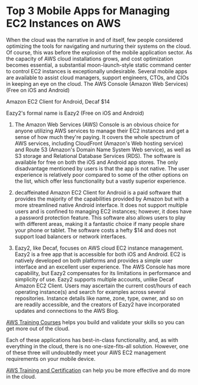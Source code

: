 # Top 3 Mobile Apps for Managing EC2 Instances on AWS

When the cloud was the narrative in and of itself, few people considered optimizing the tools for navigating and nurturing their systems on the cloud. Of course, this was before the explosion of the mobile application sector. As the capacity of AWS cloud installations grows, and cost optimization becomes essential, a substantial moon-launch-style static command center to control EC2 instances is exceptionally undesirable. Several mobile apps are available to assist cloud managers, support engineers, CTOs, and CIOs in keeping an eye on the cloud. The AWS Console (Amazon Web Services) (Free on iOS and Android)

Amazon EC2 Client for Android, Decaf $14

Eazy2's formal name is Eazy2 (Free on iOS and Android)
1. The Amazon Web Services (AWS) Console is an obvious choice for anyone utilizing AWS services to manage their EC2 instances and get a sense of how much they're paying. It covers the whole spectrum of AWS services, including CloudFront (Amazon's Web hosting service) and Route 53 (Amazon's Domain Name System Web service), as well as S3 storage and Relational Database Services (RDS). The software is available for free on both the iOS and Android app stores. The only disadvantage mentioned by users is that the app is not native. The user experience is relatively poor compared to some of the other options on the list, which offer less functionality but a vastly superior experience.

2. decaffeinated Amazon EC2 Client for Android is a paid software that provides the majority of the capabilities provided by Amazon but with a more streamlined native Android interface. It does not support multiple users and is confined to managing EC2 instances; however, it does have a password protection feature. This software also allows users to play with different areas, making it a fantastic choice if many people share your phone or tablet. The software costs a hefty $14 and does not support load balancers or network interfaces.

3. Eazy2, like Decaf, focuses on AWS cloud EC2 instance management. Eazy2 is a free app that is accessible for both iOS and Android. EC2 is natively developed on both platforms and provides a simple user interface and an excellent user experience. The AWS Console has more capability, but Eazy2 compensates for its limitations in performance and simplicity of use. Eazy2 supports multiple accounts, unlike Decaf Amazon EC2 Client. Users may ascertain the current cost/hours of each operating instance(s) and search for examples across several repositories. Instance details like name, zone, type, owner, and so on are readily accessible, and the creators of Eazy2 have incorporated updates and connections to the AWS Blog.

[AWS Training Courses] helps you build and validate your skills so you can get more out of the cloud.

[//]: # (Any comments)

[AWS Training Courses]:<https://www.netcomlearning.com/amazon-web-services-training/vendor/104/?advid=1356>

Each of these applications has best-in-class functionality, and, as with everything in the cloud, there is no one-size-fits-all solution. However, one of these three will undoubtedly meet your AWS EC2 management requirements on your mobile device.

[AWS Training and Certification] can help you be more effective and do more in the cloud.

[//]: # (Any comments)

[AWS Training and Certification]:<https://www.netcomlearning.com/vendors/aws-training.phtml?advid=1356>
